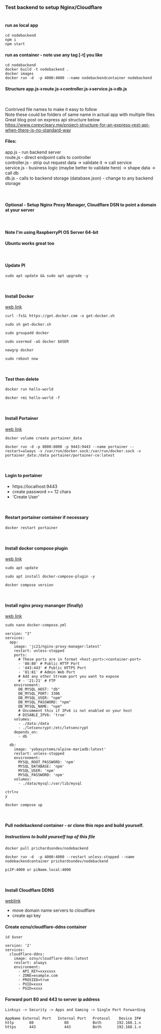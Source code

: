 ### Test backend to setup Nginx/Cloudflare <br/><br/>

#### run as local app

```shell
cd nodebackend
npm i
npm start
```

#### run as container - note use any tag [-t] you like

```shell
cd nodebackend
docker build -t nodebackend .
docker images
docker run -d  -p 4000:4000 --name nodebackendcontainer nodebackend
```

#### Structure app.js->route.js->controller.js->service.js->db.js

<br/>

Contrived file names to make it easy to follow<br/>
Note these could be folders of same name in actual app with multiple files<br/>
Great blog post on express api structure below<br/>
https://www.coreycleary.me/project-structure-for-an-express-rest-api-when-there-is-no-standard-way

#### Files:

app.js - run backend server<br/>
route.js - direct endpoint calls to controller<br/>
controller.js - strip out request data -> validate it -> call service<br/>
service.js - business logic (maybe better to validate here) -> shape data -> call db<br/>
db.js - calls to backend storage (database.json) - change to any backend storage<br/><br/><br/>

#### Optional - Setup Nginx Proxy Manager, Cloudflare DSN to point a domain at your server

<br/>

#### Note I'm using RaspberryPI OS Server 64-bit

#### Ubuntu works great too

<br/>

#### Update PI

```shell
sudo apt update && sudo apt upgrade -y
```

<br/>

#### Install Docker

[web link](https://docs.docker.com/engine/install/)

```shell
curl -fsSL https://get.docker.com -o get-docker.sh
```

```shell
sudo sh get-docker.sh
```

```shell
sudo groupadd docker
```

```shell
sudo usermod -aG docker $USER
```

```shell
newgrp docker
```

```shell
sudo reboot now
```

<br/>

#### Test then delete

```shell
docker run hello-world
```

```shell
docker rmi hello-world -f
```

<br/>

#### Install Portainer

[web link](https://docs.portainer.io/start/install/server/docker/linux)

```shell
docker volume create portainer_data
```

```shell
docker run -d -p 8000:8000 -p 9443:9443 --name portainer --restart=always -v /var/run/docker.sock:/var/run/docker.sock -v portainer_data:/data portainer/portainer-ce:latest
```

<br/>

#### Login to portainer

- https://localhost:9443
- create password >= 12 chars
- 'Create User'

<br/>

#### Restart portainer container if necessary

```shell
docker restart portainer
```

<br/>

#### Install docker compose plugin

[web link](https://docs.docker.com/compose/install/linux/)

```shell
sudo apt update
```

```shell
sudo apt install docker-compose-plugin -y
```

```shell
docker compose version
```

<br/>

#### Install nginx proxy mananger (finally)

[web link](https://nginxproxymanager.com/setup/#running-the-app)

```shell
sudo nano docker-compose.yml
```

```nano
version: "3"
services:
  app:
    image: 'jc21/nginx-proxy-manager:latest'
    restart: unless-stopped
    ports:
      # These ports are in format <host-port>:<container-port>
      - '80:80' # Public HTTP Port
      - '443:443' # Public HTTPS Port
      - '81:81' # Admin Web Port
      # Add any other Stream port you want to expose
      # - '21:21' # FTP
    environment:
      DB_MYSQL_HOST: "db"
      DB_MYSQL_PORT: 3306
      DB_MYSQL_USER: "npm"
      DB_MYSQL_PASSWORD: "npm"
      DB_MYSQL_NAME: "npm"
      # Uncomment this if IPv6 is not enabled on your host
      # DISABLE_IPV6: 'true'
    volumes:
      - ./data:/data
      - ./letsencrypt:/etc/letsencrypt
    depends_on:
      - db

  db:
    image: 'yobasystems/alpine-mariadb:latest'
    restart: unless-stopped
    environment:
      MYSQL_ROOT_PASSWORD: 'npm'
      MYSQL_DATABASE: 'npm'
      MYSQL_USER: 'npm'
      MYSQL_PASSWORD: 'npm'
    volumes:
      - ./data/mysql:/var/lib/mysql
```

```nano
ctrl+x
y
```

```shell
docker compose up
```

<br/>

#### Pull nodebackend container - or clone this repo and build yourself.

##### Instructions to build yourself top of this file

```shell
docker pull prichardsondev/nodebackend
```

```shell
docker run -d  -p 4000:4000 --restart unless-stopped --name nodebackendcontainer prichardsondev/nodebackend
```

```shell
piIP:4000 or piName.local:4000
```

<br/>

#### Install Cloudflare DDNS

[weblink](https://hub.docker.com/r/oznu/cloudflare-ddns)

- move domain name servers to cloudflare
- create api key

#### Create oznu/cloudflare-ddns container

```shell
id $user
```

```nano
version: '2'
services:
  cloudflare-ddns:
    image: oznu/cloudflare-ddns:latest
    restart: always
    environment:
      - API_KEY=xxxxxxx
      - ZONE=example.com
      - PROXIED=true
      - PUID=xxxx
      - PGID=xxxx
```

#### Forward port 80 and 443 to server ip address

```code
Linksys -> Security -> Apps and Gaming -> Single Port Forwarding

AppName External Port   Internal Port   Protocol    Device IP#
http       80              80           Both       192.168.1.n
https      443             443          Both       192.168.1.n
```
